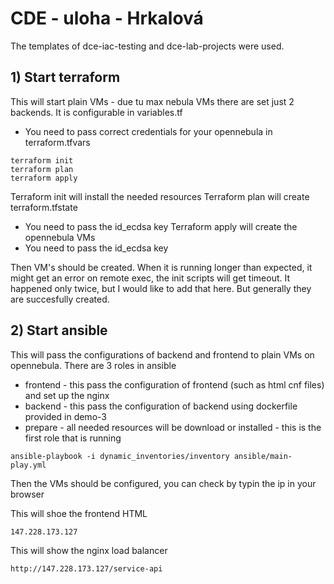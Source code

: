 # CDE - uloha - Hrkalová

The templates of dce-iac-testing and dce-lab-projects were used.

## 1) Start terraform 
This will start plain VMs - due tu max nebula VMs there are set just  2 backends. It is configurable in variables.tf

 - You need to pass correct credentials for your opennebula in terraform.tfvars

```
terraform init
terraform plan
terraform apply
```
Terraform init will install the needed resources
Terraform plan will create terraform.tfstate
 - You need to pass the id_ecdsa key 
Terraform apply will create the opennebula VMs
 - You need to pass the id_ecdsa key

Then VM's should be created. When it is running longer than expected, it might get an error on remote exec, the init scripts will get timeout. It happened only twice, but I would like to add that here. But generally they are succesfully created.

## 2) Start ansible
This will pass the configurations of backend and frontend to plain VMs on opennebula. 
There are 3 roles in ansible
  - frontend - this pass the configuration of frontend (such as html cnf files) and set up the nginx
  - backend - this pass the configuration of backend using dockerfile provided in demo-3
  - prepare - all needed resources will be download or installed - this is the first role that is running

```
ansible-playbook -i dynamic_inventories/inventory ansible/main-play.yml 
```

Then the VMs should be configured, you can check by typin the ip in your browser

This will shoe the frontend HTML
```
147.228.173.127
```
This will show the nginx load balancer
```
http://147.228.173.127/service-api
```
